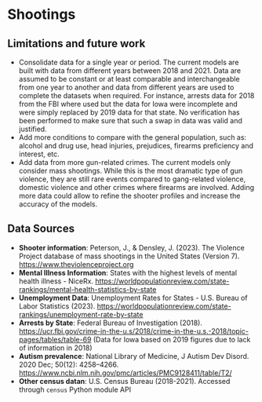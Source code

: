 # Shootings

## Limitations and future work
- Consolidate data for a single year or period. The current models are built with data from different years between 2018 and 2021. Data are assumed to be constant or at least comparable and interchangeable from one year to another and data from different years are used to complete the datasets when required. For instance, arrests data for 2018 from the FBI where used but the data for Iowa were incomplete and were simply replaced by 2019 data for that state. No verification has been performed to make sure that such a swap in data was valid and justified.
- Add more conditions to compare with the general population, such as: alcohol and drug use, head injuries, prejudices, firearms preficiency and interest, etc.
- Add data from more gun-related crimes. The current models only consider mass shootings. While this is the most dramatic type of gun violence, they are still rare events compared to gang-related violence, domestic violence and other crimes where firearms are involved. Adding more data could allow to refine the shooter profiles and increase the accuracy of the models.


## Data Sources
- **Shooter information**: Peterson, J., & Densley, J. (2023). The Violence Project database of mass shootings in the United States (Version 7). https://www.theviolenceproject.org
- **Mental Illness Information**: States with the highest levels of mental health illness - NiceRx. https://worldpopulationreview.com/state-rankings/mental-health-statistics-by-state
- **Unemployment Data**: Unemployment Rates for States - U.S. Bureau of Labor Statistics (2023). https://worldpopulationreview.com/state-rankings/unemployment-rate-by-state
- **Arrests by State**: Federal Bureau of Investigation (2018). https://ucr.fbi.gov/crime-in-the-u.s/2018/crime-in-the-u.s.-2018/topic-pages/tables/table-69 (Data for Iowa based on 2019 figures due to lack of information in 2018)
- **Autism prevalence**: National Library of Medicine, J Autism Dev Disord. 2020 Dec; 50(12): 4258–4266. https://www.ncbi.nlm.nih.gov/pmc/articles/PMC9128411/table/T2/
- **Other census datan**: U.S. Census Bureau (2018-2021). Accessed through `census` Python module API
